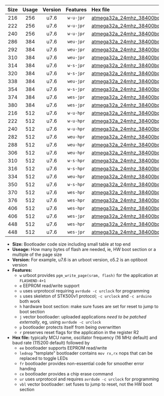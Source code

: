 |Size|Usage|Version|Features|Hex file|
|:-:|:-:|:-:|:-:|:--|
|216|256|u7.6|`w-u-jpr`|[atmega32a_24mhz_38400bps_ur_vbl.hex](https://raw.githubusercontent.com/stefanrueger/urboot/main//atmega32a_24mhz_38400bps_ur_vbl.hex)|
|222|256|u7.6|`w-u-jpr`|[atmega32a_24mhz_38400bps_lednop_ur_vbl.hex](https://raw.githubusercontent.com/stefanrueger/urboot/main//atmega32a_24mhz_38400bps_lednop_ur_vbl.hex)|
|240|256|u7.6|`w-u-jpr`|[atmega32a_24mhz_38400bps_lednop_fr_ur_vbl.hex](https://raw.githubusercontent.com/stefanrueger/urboot/main//atmega32a_24mhz_38400bps_lednop_fr_ur_vbl.hex)|
|286|384|u7.6|`weu-jpr`|[atmega32a_24mhz_38400bps_ee_ur_vbl.hex](https://raw.githubusercontent.com/stefanrueger/urboot/main//atmega32a_24mhz_38400bps_ee_ur_vbl.hex)|
|292|384|u7.6|`weu-jpr`|[atmega32a_24mhz_38400bps_ee_lednop_ur_vbl.hex](https://raw.githubusercontent.com/stefanrueger/urboot/main//atmega32a_24mhz_38400bps_ee_lednop_ur_vbl.hex)|
|310|384|u7.6|`weu-jpr`|[atmega32a_24mhz_38400bps_ee_lednop_fr_ur_vbl.hex](https://raw.githubusercontent.com/stefanrueger/urboot/main//atmega32a_24mhz_38400bps_ee_lednop_fr_ur_vbl.hex)|
|314|384|u7.6|`w-s-jpr`|[atmega32a_24mhz_38400bps_vbl.hex](https://raw.githubusercontent.com/stefanrueger/urboot/main//atmega32a_24mhz_38400bps_vbl.hex)|
|320|384|u7.6|`w-s-jpr`|[atmega32a_24mhz_38400bps_lednop_vbl.hex](https://raw.githubusercontent.com/stefanrueger/urboot/main//atmega32a_24mhz_38400bps_lednop_vbl.hex)|
|338|384|u7.6|`weu-jpr`|[atmega32a_24mhz_38400bps_ee_lednop_fr_ce_ur_vbl.hex](https://raw.githubusercontent.com/stefanrueger/urboot/main//atmega32a_24mhz_38400bps_ee_lednop_fr_ce_ur_vbl.hex)|
|354|384|u7.6|`w-s-jpr`|[atmega32a_24mhz_38400bps_lednop_fr_vbl.hex](https://raw.githubusercontent.com/stefanrueger/urboot/main//atmega32a_24mhz_38400bps_lednop_fr_vbl.hex)|
|374|384|u7.6|`wes-jpr`|[atmega32a_24mhz_38400bps_ee_vbl.hex](https://raw.githubusercontent.com/stefanrueger/urboot/main//atmega32a_24mhz_38400bps_ee_vbl.hex)|
|380|384|u7.6|`wes-jpr`|[atmega32a_24mhz_38400bps_ee_lednop_vbl.hex](https://raw.githubusercontent.com/stefanrueger/urboot/main//atmega32a_24mhz_38400bps_ee_lednop_vbl.hex)|
|216|512|u7.6|`w-u-hpr`|[atmega32a_24mhz_38400bps_ur.hex](https://raw.githubusercontent.com/stefanrueger/urboot/main//atmega32a_24mhz_38400bps_ur.hex)|
|222|512|u7.6|`w-u-hpr`|[atmega32a_24mhz_38400bps_lednop_ur.hex](https://raw.githubusercontent.com/stefanrueger/urboot/main//atmega32a_24mhz_38400bps_lednop_ur.hex)|
|240|512|u7.6|`w-u-hpr`|[atmega32a_24mhz_38400bps_lednop_fr_ur.hex](https://raw.githubusercontent.com/stefanrueger/urboot/main//atmega32a_24mhz_38400bps_lednop_fr_ur.hex)|
|282|512|u7.6|`weu-hpr`|[atmega32a_24mhz_38400bps_ee_ur.hex](https://raw.githubusercontent.com/stefanrueger/urboot/main//atmega32a_24mhz_38400bps_ee_ur.hex)|
|288|512|u7.6|`weu-hpr`|[atmega32a_24mhz_38400bps_ee_lednop_ur.hex](https://raw.githubusercontent.com/stefanrueger/urboot/main//atmega32a_24mhz_38400bps_ee_lednop_ur.hex)|
|306|512|u7.6|`weu-hpr`|[atmega32a_24mhz_38400bps_ee_lednop_fr_ur.hex](https://raw.githubusercontent.com/stefanrueger/urboot/main//atmega32a_24mhz_38400bps_ee_lednop_fr_ur.hex)|
|310|512|u7.6|`w-s-hpr`|[atmega32a_24mhz_38400bps.hex](https://raw.githubusercontent.com/stefanrueger/urboot/main//atmega32a_24mhz_38400bps.hex)|
|316|512|u7.6|`w-s-hpr`|[atmega32a_24mhz_38400bps_lednop.hex](https://raw.githubusercontent.com/stefanrueger/urboot/main//atmega32a_24mhz_38400bps_lednop.hex)|
|334|512|u7.6|`weu-hpr`|[atmega32a_24mhz_38400bps_ee_lednop_fr_ce_ur.hex](https://raw.githubusercontent.com/stefanrueger/urboot/main//atmega32a_24mhz_38400bps_ee_lednop_fr_ce_ur.hex)|
|350|512|u7.6|`w-s-hpr`|[atmega32a_24mhz_38400bps_lednop_fr.hex](https://raw.githubusercontent.com/stefanrueger/urboot/main//atmega32a_24mhz_38400bps_lednop_fr.hex)|
|370|512|u7.6|`wes-hpr`|[atmega32a_24mhz_38400bps_ee.hex](https://raw.githubusercontent.com/stefanrueger/urboot/main//atmega32a_24mhz_38400bps_ee.hex)|
|376|512|u7.6|`wes-hpr`|[atmega32a_24mhz_38400bps_ee_lednop.hex](https://raw.githubusercontent.com/stefanrueger/urboot/main//atmega32a_24mhz_38400bps_ee_lednop.hex)|
|406|512|u7.6|`wes-hpr`|[atmega32a_24mhz_38400bps_ee_lednop_fr.hex](https://raw.githubusercontent.com/stefanrueger/urboot/main//atmega32a_24mhz_38400bps_ee_lednop_fr.hex)|
|406|512|u7.6|`wes-jpr`|[atmega32a_24mhz_38400bps_ee_lednop_fr_vbl.hex](https://raw.githubusercontent.com/stefanrueger/urboot/main//atmega32a_24mhz_38400bps_ee_lednop_fr_vbl.hex)|
|448|512|u7.6|`wes-hpr`|[atmega32a_24mhz_38400bps_ee_lednop_fr_ce.hex](https://raw.githubusercontent.com/stefanrueger/urboot/main//atmega32a_24mhz_38400bps_ee_lednop_fr_ce.hex)|
|448|512|u7.6|`wes-jpr`|[atmega32a_24mhz_38400bps_ee_lednop_fr_ce_vbl.hex](https://raw.githubusercontent.com/stefanrueger/urboot/main//atmega32a_24mhz_38400bps_ee_lednop_fr_ce_vbl.hex)|

- **Size:** Bootloader code size including small table at top end
- **Useage:** How many bytes of flash are needed, ie, HW boot section or a multiple of the page size
- **Version:** For example, u7.6 is an urboot version, o5.2 is an optiboot version
- **Features:**
  + `w` urboot provides `pgm_write_page(sram, flash)` for the application at `FLASHEND-4+1`
  + `e` EEPROM read/write support
  + `u` uses urprotocol requiring `avrdude -c urclock` for programming
  + `s` uses skeleton of STK500v1 protocol; `-c urclock` and `-c arduino` both work
  + `h` hardware boot section: make sure fuses are set for reset to jump to boot section
  + `j` vector bootloader: uploaded applications *need to be patched externally*, eg, using `avrdude -c urclock`
  + `p` bootloader protects itself from being overwritten
  + `r` preserves reset flags for the application in the register R2
- **Hex file:** typically MCU name, oscillator frequency (16 MHz default) and baud rate (115200 default) followed by
  + `ee` bootloader supports EEPROM read/write
  + `lednop` "template" bootloader contains `mov rx,rx` nops that can be replaced to toggle LEDs
  + `fr` bootloader provides non-essential code for smoother error handing
  + `ce` bootloader provides a chip erase command
  + `ur` uses urprotocol and requires `avrdude -c urclock` for programming
  + `vbl` vector bootloader: set fuses to jump to reset, not the HW boot section
